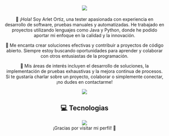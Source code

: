 <h1 align="center">
    <img src="https://readme-typing-svg.herokuapp.com/?font=Righteous&size=35&center=true&vCenter=true&width=500&height=70&duration=4000&lines=Hi+There!+👋;+I'm+Arlet+Ortiz!;" />
</h1>
<div align="center">
🌱 ¡Hola! Soy Arlet Ortiz, una tester apasionada con experiencia en desarrollo de software, pruebas manuales y automatizadas. He trabajado en proyectos utilizando lenguajes como Java y Python, donde he podido aportar mi enfoque en la calidad y la innovación.

🚀 Me encanta crear soluciones efectivas y contribuir a proyectos de código abierto. Siempre estoy buscando oportunidades para aprender y colaborar con otros entusiastas de la programación.

🔧 Mis áreas de interés incluyen el desarrollo de soluciones, la implementación de pruebas exhaustivas y la mejora continua de procesos. Si te gustaría charlar sobre un proyecto, colaborar o simplemente conectar, ¡no dudes en contactarme!

   <a href="https://www.linkedin.com/in/arlet-ortiz-santos/" target="_blank">
    <img src="https://img.shields.io/badge/LinkedIn-0077B5?style=for-the-badge&logo=linkedin&logoColor=white" target="_blank" />
  </a>
 </div>
<h2 align="center">💻 Tecnologias</h2>
 
<div align="center">
    <img src="https://skillicons.dev/icons?i=jenkins,mongodb,postman,mysql,python,gitlab,html,github,git,java,eclipse" />
</div>

<div align="center">
¡Gracias por visitar mi perfil! 🌟
 </div>
